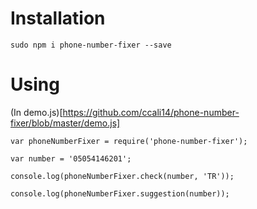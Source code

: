 # Installation

```
sudo npm i phone-number-fixer --save
```

# Using

(In demo.js)[https://github.com/ccali14/phone-number-fixer/blob/master/demo.js]
```
var phoneNumberFixer = require('phone-number-fixer');

var number = '05054146201';

console.log(phoneNumberFixer.check(number, 'TR'));

console.log(phoneNumberFixer.suggestion(number));
```
